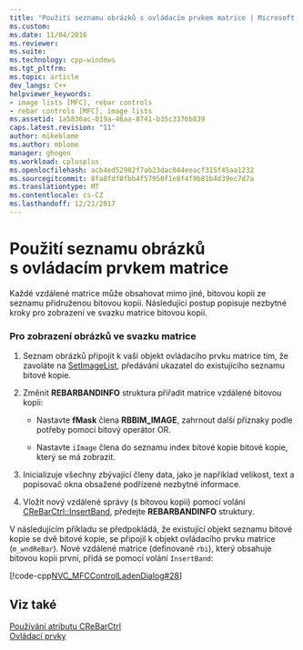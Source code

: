 ```yaml
---
title: "Použití seznamu obrázků s ovládacím prvkem matrice | Microsoft Docs"
ms.custom: 
ms.date: 11/04/2016
ms.reviewer: 
ms.suite: 
ms.technology: cpp-windows
ms.tgt_pltfrm: 
ms.topic: article
dev_langs: C++
helpviewer_keywords:
- image lists [MFC], rebar controls
- rebar controls [MFC], image lists
ms.assetid: 1a5836ac-019a-46aa-8741-b35c3376b839
caps.latest.revision: "11"
author: mikeblome
ms.author: mblome
manager: ghogen
ms.workload: cplusplus
ms.openlocfilehash: acb4ed52982f7ab23dac044eeacf315f45aa1232
ms.sourcegitcommit: 8fa8fdf0fbb4f57950f1e8f4f9b81b4d39ec7d7a
ms.translationtype: MT
ms.contentlocale: cs-CZ
ms.lasthandoff: 12/21/2017
---
```

# <a name="using-an-image-list-with-a-rebar-control"></a>Použití seznamu obrázků s ovládacím prvkem matrice
Každé vzdálené matrice může obsahovat mimo jiné, bitovou kopii ze seznamu přidruženou bitovou kopii. Následující postup popisuje nezbytné kroky pro zobrazení ve svazku matrice bitovou kopii.  
  
### <a name="to-display-images-in-a-rebar-band"></a>Pro zobrazení obrázků ve svazku matrice  
  
1.  Seznam obrázků připojit k vaší objekt ovládacího prvku matrice tím, že zavoláte na [SetImageList](../mfc/reference/crebarctrl-class.md#setimagelist), předávání ukazatel do existujícího seznamu bitové kopie.  
  
2.  Změnit **REBARBANDINFO** struktura přiřadit matrice vzdálené bitovou kopii:  
  
    -   Nastavte **fMask** člena **RBBIM_IMAGE**, zahrnout další příznaky podle potřeby pomocí bitový operátor OR.  
  
    -   Nastavte `iImage` člena do seznamu index bitové kopie bitové kopie, který se má zobrazit.  
  
3.  Inicializuje všechny zbývající členy data, jako je například velikost, text a popisovač okna obsažené podřízené nezbytné informace.  
  
4.  Vložit nový vzdálené správy (s bitovou kopii) pomocí volání [CReBarCtrl::InsertBand](../mfc/reference/crebarctrl-class.md#insertband), předejte **REBARBANDINFO** struktury.  
  
 V následujícím příkladu se předpokládá, že existující objekt seznamu bitové kopie se dvě bitové kopie, se připojil k objekt ovládacího prvku matrice (`m_wndReBar`). Nové vzdálené matrice (definované `rbi`), který obsahuje bitovou kopii první, přidá se pomocí volání `InsertBand`:  
  
 [!code-cpp[NVC_MFCControlLadenDialog#28](../mfc/codesnippet/cpp/using-an-image-list-with-a-rebar-control_1.cpp)]  
  
## <a name="see-also"></a>Viz také  
 [Používání atributu CReBarCtrl](../mfc/using-crebarctrl.md)   
 [Ovládací prvky](../mfc/controls-mfc.md)

